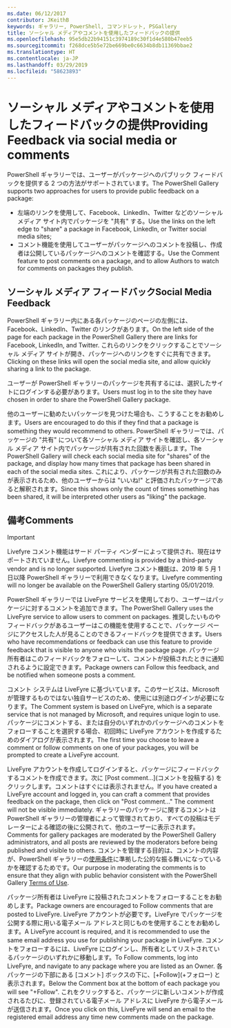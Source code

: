 ```yaml
---
ms.date: 06/12/2017
contributor: JKeithB
keywords: ギャラリー, PowerShell, コマンドレット, PSGallery
title: ソーシャル メディアやコメントを使用したフィードバックの提供
ms.openlocfilehash: 95e5db22b94151c3974189c30f1d4e580b47eeb5
ms.sourcegitcommit: f268dce5b5e72be669be0c6634b8db11369bbae2
ms.translationtype: HT
ms.contentlocale: ja-JP
ms.lasthandoff: 03/29/2019
ms.locfileid: "58623893"
---
```

# <a name="providing-feedback-via-social-media-or-comments"></a><span data-ttu-id="8cbed-103">ソーシャル メディアやコメントを使用したフィードバックの提供</span><span class="sxs-lookup"><span data-stu-id="8cbed-103">Providing Feedback via social media or comments</span></span>

<span data-ttu-id="8cbed-104">PowerShell ギャラリーでは、ユーザーがパッケージへのパブリック フィードバックを提供する 2 つの方法がサポートされています。</span><span class="sxs-lookup"><span data-stu-id="8cbed-104">The PowerShell Gallery supports two approaches for users to provide public feedback on a package:</span></span>

- <span data-ttu-id="8cbed-105">左端のリンクを使用して、Facebook、LinkedIn、Twitter などのソーシャル メディア サイト内でパッケージを "共有" する。</span><span class="sxs-lookup"><span data-stu-id="8cbed-105">Use the links on the left edge to "share" a package in Facebook, LinkedIn, or Twitter social media sites;</span></span>
- <span data-ttu-id="8cbed-106">コメント機能を使用してユーザーがパッケージへのコメントを投稿し、作成者は公開しているパッケージへのコメントを確認する。</span><span class="sxs-lookup"><span data-stu-id="8cbed-106">Use the Comment feature to post comments on a package, and to allow Authors to watch for comments on packages they publish.</span></span>

## <a name="social-media-feedback"></a><span data-ttu-id="8cbed-107">ソーシャル メディア フィードバック</span><span class="sxs-lookup"><span data-stu-id="8cbed-107">Social Media Feedback</span></span>

<span data-ttu-id="8cbed-108">PowerShell ギャラリー内にある各パッケージのページの左側には、Facebook、LinkedIn、Twitter のリンクがあります。</span><span class="sxs-lookup"><span data-stu-id="8cbed-108">On the left side of the page for each package in the PowerShell Gallery there are links for Facebook, LinkedIn, and Twitter.</span></span>
<span data-ttu-id="8cbed-109">これらのリンクをクリックすることでソーシャル メディア サイトが開き、パッケージへのリンクをすぐに共有できます。</span><span class="sxs-lookup"><span data-stu-id="8cbed-109">Clicking on these links will open the social media site, and allow quickly sharing a link to the package.</span></span>

<span data-ttu-id="8cbed-110">ユーザーが PowerShell ギャラリーのパッケージを共有するには、選択したサイトにログインする必要があります。</span><span class="sxs-lookup"><span data-stu-id="8cbed-110">Users must log in to the site they have chosen in order to share the PowerShell Gallery package.</span></span>

<span data-ttu-id="8cbed-111">他のユーザーに勧めたいパッケージを見つけた場合も、こうすることをお勧めします。</span><span class="sxs-lookup"><span data-stu-id="8cbed-111">Users are encouraged to do this if they find that a package is something they would recommend to others.</span></span>
<span data-ttu-id="8cbed-112">PowerShell ギャラリーでは、パッケージの "共有" について各ソーシャル メディア サイトを確認し、各ソーシャル メディア サイト内でパッケージが共有された回数を表示します。</span><span class="sxs-lookup"><span data-stu-id="8cbed-112">The PowerShell Gallery will check each social media site for "shares" of the package, and display how many times that package has been shared in each of the social media sites.</span></span>
<span data-ttu-id="8cbed-113">これにより、パッケージが共有された回数のみが表示されるため、他のユーザーからは "いいね!" と評価されたパッケージであると解釈されます。</span><span class="sxs-lookup"><span data-stu-id="8cbed-113">Since this shows only the count of times something has been shared, it will be interpreted other users as "liking" the package.</span></span>

## <a name="comments"></a><span data-ttu-id="8cbed-114">備考</span><span class="sxs-lookup"><span data-stu-id="8cbed-114">Comments</span></span>

> [!IMPORTANT]
> <span data-ttu-id="8cbed-115">Livefyre コメント機能はサード パーティ ベンダーによって提供され、現在はサポートされていません。</span><span class="sxs-lookup"><span data-stu-id="8cbed-115">Livefyre commenting is provided by a third-party vendor and is no longer supported.</span></span>
> <span data-ttu-id="8cbed-116">Livefyre コメント機能は、2019 年 5 月 1 日以降 PowerShell ギャラリーで利用できなくなります。</span><span class="sxs-lookup"><span data-stu-id="8cbed-116">Livefyre commenting will no longer be available on the PowerShell Gallery starting 05/01/2019.</span></span> 

<span data-ttu-id="8cbed-117">PowerShell ギャラリーでは LiveFyre サービスを使用しており、ユーザーはパッケージに対するコメントを追加できます。</span><span class="sxs-lookup"><span data-stu-id="8cbed-117">The PowerShell Gallery uses the LiveFyre service to allow users to comment on packages.</span></span>
<span data-ttu-id="8cbed-118">推奨したいものやフィードバックがあるユーザーはこの機能を使用することで、パッケージ ページにアクセスした人が見ることのできるフィードバックを提供できます。</span><span class="sxs-lookup"><span data-stu-id="8cbed-118">Users who have recommendations or feedback can use this feature to provide feedback that is visible to anyone who visits the package page.</span></span>
<span data-ttu-id="8cbed-119">パッケージ所有者はこのフィードバックをフォローして、コメントが投稿されたときに通知されるように設定できます。</span><span class="sxs-lookup"><span data-stu-id="8cbed-119">Package owners can Follow this feedback, and be notified when someone posts a comment.</span></span>

<span data-ttu-id="8cbed-120">コメント システムは LiveFyre に基づいています。このサービスは、Microsoft が管理するものではない独自サービスのため、使用には別途ログインが必要になります。</span><span class="sxs-lookup"><span data-stu-id="8cbed-120">The Comment system is based on LiveFyre, which is a separate service that is not managed by Microsoft, and requires unique login to use.</span></span>
<span data-ttu-id="8cbed-121">パッケージにコメントする、または自分のいずれかのパッケージへのコメントをフォローすることを選択する場合、初回時に LiveFyre アカウントを作成するためのダイアログが表示されます。</span><span class="sxs-lookup"><span data-stu-id="8cbed-121">The first time you choose to leave a comment or follow comments on one of your packages, you will be prompted to create a LiveFyre account.</span></span>

<span data-ttu-id="8cbed-122">LiveFyre アカウントを作成してログインすると、パッケージにフィードバックするコメントを作成できます。次に [Post comment...]\(コメントを投稿する\) をクリックします。コメントはすぐには表示されません。</span><span class="sxs-lookup"><span data-stu-id="8cbed-122">If you have created a LiveFyre account and logged in, you can craft a comment that provides feedback on the package, then click on "Post comment..." The comment will not be visible immediately.</span></span>
<span data-ttu-id="8cbed-123">ギャラリーのパッケージに関するコメントは PowerShell ギャラリーの管理者によって管理されており、すべての投稿はモデレーターによる確認の後に公開されて、他のユーザーに表示されます。</span><span class="sxs-lookup"><span data-stu-id="8cbed-123">Comments for gallery packages are moderated by the PowerShell Gallery administrators, and all posts are reviewed by the moderators before being published and visible to others.</span></span>
<span data-ttu-id="8cbed-124">コメントを管理する目的は、コメントの内容が、PowerShell ギャラリーの[使用条件](https://www.powershellgallery.com/policies/Terms)に準拠した公的な振る舞いになっているかを確認するためです。</span><span class="sxs-lookup"><span data-stu-id="8cbed-124">Our purpose in moderating the comments is to ensure that they align with public behavior consistent with the PowerShell Gallery [Terms of Use](https://www.powershellgallery.com/policies/Terms).</span></span>

<span data-ttu-id="8cbed-125">パッケージ所有者は LiveFyre に投稿されたコメントをフォローすることをお勧めします。</span><span class="sxs-lookup"><span data-stu-id="8cbed-125">Package owners are encouraged to Follow comments that are posted to LiveFyre.</span></span>
<span data-ttu-id="8cbed-126">LiveFyre アカウントが必要です。LiveFyre でパッケージを公開する際に用いる電子メール アドレスと同じものを使用することをお勧めします。</span><span class="sxs-lookup"><span data-stu-id="8cbed-126">A LiveFyre account is required, and it is recommended to use the same email address you use for publishing your package in LiveFyre.</span></span>
<span data-ttu-id="8cbed-127">コメントをフォローするには、LiveFyre にログインし、所有者としてリストされているパッケージのいずれかに移動します。</span><span class="sxs-lookup"><span data-stu-id="8cbed-127">To Follow comments, log into LiveFyre, and navigate to any package where you are listed as an Owner.</span></span>
<span data-ttu-id="8cbed-128">各パッケージの下部にある [コメント] ボックスの下に、[+Follow]\(+フォロー\) と表示されます。</span><span class="sxs-lookup"><span data-stu-id="8cbed-128">Below the Comment box at the bottom of each package you will see "+Follow".</span></span>
<span data-ttu-id="8cbed-129">これをクリックすると、パッケージに新しいコメントが作成されるたびに、登録されている電子メール アドレスに LiveFyre から電子メールが送信されます。</span><span class="sxs-lookup"><span data-stu-id="8cbed-129">Once you click on this, LiveFyre will send an email to the registered email address any time new comments made on the package.</span></span>
